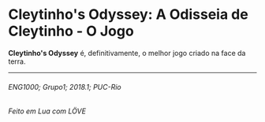 # Cleytinho's Odyssey: A Odisseia de Cleytinho - O Jogo
**Cleytinho's Odyssey** é, definitivamente, o melhor jogo criado na face da terra.

___
###### ENG1000; Grupo1; 2018.1; PUC-Rio

###### Feito em Lua com LÖVE
